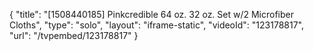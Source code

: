 {
    "title": "[1508440185] Pinkcredible 64 oz.   32 oz. Set w\/2 Microfiber Cloths",
    "type": "solo",
    "layout": "iframe-static",
    "videoId": "123178817",
    "url": "\/tvpembed\/123178817"
}